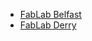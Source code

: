 - [FabLab Belfast](http://www.fablabni.com/centre/fablab-belfast)
- [FabLab Derry](http://www.fablabni.com/centre/fablab-nerve-centre)

